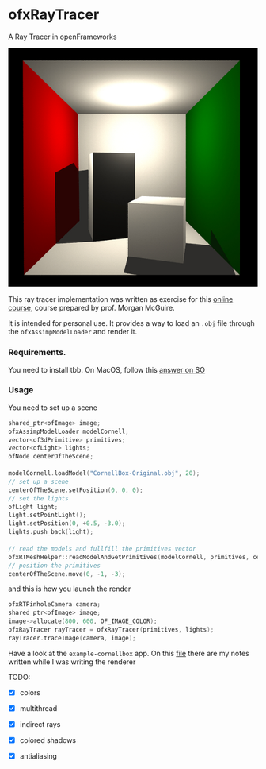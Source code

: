 # ofxRayTracer
A Ray Tracer in openFrameworks

![current](img/current.jpg)

This ray tracer implementation was written as exercise for this [online course](http://graphicscodex.com/projects/rays/index.html), course prepared by prof. Morgan McGuire.

It is intended for personal use. It provides a way to load an `.obj` file through the `ofxAssimpModelLoader` and render it.

### Requirements.
You need to install tbb. On MacOS, follow this [answer on SO](https://stackoverflow.com/questions/45884514/what-are-xcode-8-environment-variables-to-run-intel-threading-building-blocks)

### Usage

You need to set up a scene

```cpp
shared_ptr<ofImage> image;
ofxAssimpModelLoader modelCornell;
vector<of3dPrimitive> primitives;
vector<ofLight>	lights;
ofNode centerOfTheScene;

modelCornell.loadModel("CornellBox-Original.obj", 20);
// set up a scene
centerOfTheScene.setPosition(0, 0, 0);
// set the lights
ofLight light;
light.setPointLight();
light.setPosition(0, +0.5, -3.0);
lights.push_back(light);

// read the models and fullfill the primitives vector
ofxRTMeshHelper::readModelAndGetPrimitives(modelCornell, primitives, centerOfTheScene);
// position the primitives
centerOfTheScene.move(0, -1, -3);
```

and this is how you launch the render

```cpp
ofxRTPinholeCamera camera;
shared_ptr<ofImage> image;
image->allocate(800, 600, OF_IMAGE_COLOR);
ofxRayTracer rayTracer = ofxRayTracer(primitives, lights);
rayTracer.traceImage(camera, image);
```

Have a look at the `example-cornellbox` app.
On this [file](NOTES.md) there are my notes written while I was writing the renderer

TODO:

- [x] colors
- [x] multithread
- [x] indirect rays
- [x] colored shadows
- [x] antialiasing


